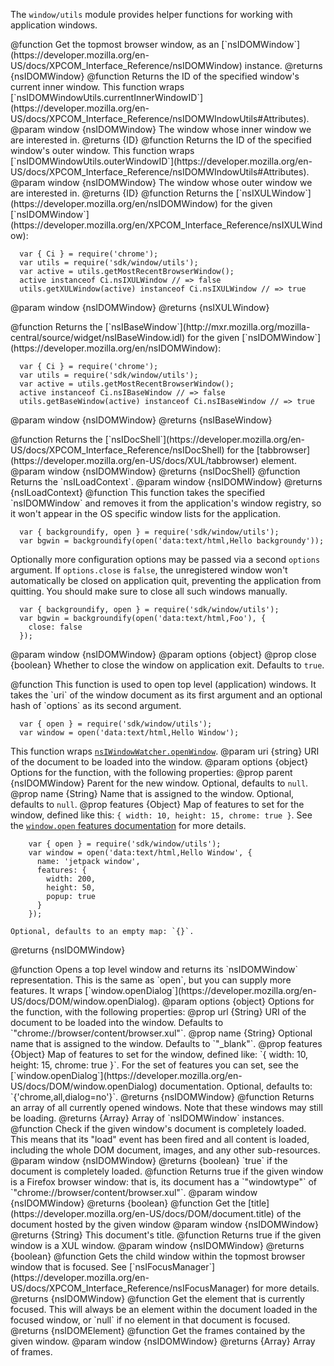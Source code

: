 <!-- This Source Code Form is subject to the terms of the Mozilla Public
   - License, v. 2.0. If a copy of the MPL was not distributed with this
   - file, You can obtain one at http://mozilla.org/MPL/2.0/. -->

The `window/utils` module provides helper functions for working with
application windows.

<api name="getMostRecentBrowserWindow">
  @function
  Get the topmost browser window, as an
  [`nsIDOMWindow`](https://developer.mozilla.org/en-US/docs/XPCOM_Interface_Reference/nsIDOMWindow) instance.
  @returns {nsIDOMWindow}
</api>

<api name="getInnerId">
  @function
  Returns the ID of the specified window's current inner window.
  This function wraps
[`nsIDOMWindowUtils.currentInnerWindowID`](https://developer.mozilla.org/en-US/docs/XPCOM_Interface_Reference/nsIDOMWIndowUtils#Attributes).
  @param window {nsIDOMWindow}
  The window whose inner window we are interested in.
  @returns {ID}
</api>

<api name="getOuterId">
  @function
  Returns the ID of the specified window's outer window.
  This function wraps
[`nsIDOMWindowUtils.outerWindowID`](https://developer.mozilla.org/en-US/docs/XPCOM_Interface_Reference/nsIDOMWIndowUtils#Attributes).
  @param window {nsIDOMWindow}
  The window whose outer window we are interested in.
  @returns {ID}
</api>

<api name="getXULWindow">
  @function
  Returns the
  [`nsIXULWindow`](https://developer.mozilla.org/en/nsIDOMWindow) for the given
  [`nsIDOMWindow`](https://developer.mozilla.org/en/XPCOM_Interface_Reference/nsIXULWindow):

      var { Ci } = require('chrome');
      var utils = require('sdk/window/utils');
      var active = utils.getMostRecentBrowserWindow();
      active instanceof Ci.nsIXULWindow // => false
      utils.getXULWindow(active) instanceof Ci.nsIXULWindow // => true

  @param window {nsIDOMWindow}
  @returns {nsIXULWindow}
</api>

<api name="getBaseWindow">
  @function
  Returns the
  [`nsIBaseWindow`](http://mxr.mozilla.org/mozilla-central/source/widget/nsIBaseWindow.idl)
  for the given [`nsIDOMWindow`](https://developer.mozilla.org/en/nsIDOMWindow):

      var { Ci } = require('chrome');
      var utils = require('sdk/window/utils');
      var active = utils.getMostRecentBrowserWindow();
      active instanceof Ci.nsIBaseWindow // => false
      utils.getBaseWindow(active) instanceof Ci.nsIBaseWindow // => true

  @param window {nsIDOMWindow}
  @returns {nsIBaseWindow}
</api>

<api name="getWindowDocShell">
  @function
  Returns the
[`nsIDocShell`](https://developer.mozilla.org/en-US/docs/XPCOM_Interface_Reference/nsIDocShell)
  for the [tabbrowser](https://developer.mozilla.org/en-US/docs/XUL/tabbrowser)
element.
  @param window {nsIDOMWindow}
  @returns {nsIDocShell}
</api>

<api name="getWindowLoadingContext">
  @function
  Returns the `nsILoadContext`.
  @param window {nsIDOMWindow}
  @returns {nsILoadContext}
</api>

<api name="backgroundify">
  @function
  This function takes the specified `nsIDOMWindow` and
  removes it from the application's window registry, so it won't appear
  in the OS specific window lists for the application.

      var { backgroundify, open } = require('sdk/window/utils');
      var bgwin = backgroundify(open('data:text/html,Hello backgroundy'));

  Optionally more configuration options may be passed via a second
  `options` argument. If `options.close` is `false`, the unregistered
  window won't automatically be closed on application quit, preventing
  the application from quitting. You should make sure to close all such
  windows manually.

      var { backgroundify, open } = require('sdk/window/utils');
      var bgwin = backgroundify(open('data:text/html,Foo'), {
        close: false
      });

  @param window {nsIDOMWindow}
  @param options {object}
    @prop close {boolean}
    Whether to close the window on application exit. Defaults to `true`.
</api>

<api name="open">
  @function
  This function is used to open top level (application) windows.
  It takes the `uri` of the window document as its first
  argument and an optional hash of `options` as its second argument.

      var { open } = require('sdk/window/utils');
      var window = open('data:text/html,Hello Window');

  This function wraps [`nsIWindowWatcher.openWindow`](https://developer.mozilla.org/en-US/docs/XPCOM_Interface_Reference/nsIWindowWatcher#openWindow%28%29).
  @param uri {string}
  URI of the document to be loaded into the window.
  @param options {object}
  Options for the function, with the following properties:
    @prop parent {nsIDOMWindow}
    Parent for the new window. Optional, defaults to `null`.
    @prop name {String}
    Name that is assigned to the window. Optional, defaults to `null`.
    @prop features {Object}
    Map of features to set for the window, defined like this:
    `{ width: 10, height: 15, chrome: true }`. See the
    [`window.open` features documentation](https://developer.mozilla.org/en/DOM/window.open#Position_and_size_features)
    for more details.

        var { open } = require('sdk/window/utils');
        var window = open('data:text/html,Hello Window', {
          name: 'jetpack window',
          features: {
            width: 200,
            height: 50,
            popup: true
          }
        });

    Optional, defaults to an empty map: `{}`.
  @returns {nsIDOMWindow}
</api>

<api name="openDialog">
  @function
  Opens a top level window and returns its `nsIDOMWindow` representation.
  This is the same as `open`, but you can supply more features.
  It wraps [`window.openDialog`](https://developer.mozilla.org/en-US/docs/DOM/window.openDialog).
  @param options {object}
  Options for the function, with the following properties:
    @prop url {String}
    URI of the document to be loaded into the window.
    Defaults to `"chrome://browser/content/browser.xul"`.
    @prop name {String}
    Optional name that is assigned to the window. Defaults to `"_blank"`.
    @prop features {Object}
    Map of features to set for the window, defined like:
    `{ width: 10, height: 15, chrome: true }`. For the set of features
    you can set, see the [`window.openDialog`](https://developer.mozilla.org/en-US/docs/DOM/window.openDialog)
    documentation. Optional, defaults to: `{'chrome,all,dialog=no'}`.
  @returns {nsIDOMWindow}
</api>

<api name="windows">
  @function
  Returns an array of all currently opened windows.
  Note that these windows may still be loading.
  @returns {Array}
  Array of `nsIDOMWindow` instances.
</api>

<api name="isDocumentLoaded">
  @function
  Check if the given window's document is completely loaded.
  This means that its "load" event has been fired and all content
  is loaded, including the whole DOM document, images,
  and any other sub-resources.
  @param window {nsIDOMWindow}
  @returns {boolean}
  `true` if the document is completely loaded.
</api>

<api name="isBrowser">
  @function
  Returns true if the given window is a Firefox browser window:
  that is, its document has a `"windowtype"` of `"chrome://browser/content/browser.xul"`.
  @param window {nsIDOMWindow}
  @returns {boolean}
</api>

<api name="getWindowTitle">
  @function
  Get the [title](https://developer.mozilla.org/en-US/docs/DOM/document.title)
  of the document hosted by the given window
  @param window {nsIDOMWindow}
  @returns {String}
  This document's title.
</api>

<api name="isXULBrowser">
  @function
  Returns true if the given window is a XUL window.
  @param window {nsIDOMWindow}
  @returns {boolean}
</api>

<api name="getFocusedWindow">
  @function
  Gets the child window within the topmost browser window that is focused.
  See
  [`nsIFocusManager`](https://developer.mozilla.org/en-US/docs/XPCOM_Interface_Reference/nsIFocusManager)
  for more details.
  @returns {nsIDOMWindow}
</api>

<api name="getFocusedElement">
  @function
  Get the element that is currently focused.
  This will always be an element within the document
  loaded in the focused window, or `null` if no element in that document is
  focused.
  @returns {nsIDOMElement}
</api>

<api name="getFrames">
  @function
  Get the frames contained by the given window.
  @param window {nsIDOMWindow}
  @returns {Array}
  Array of frames.
</api>


